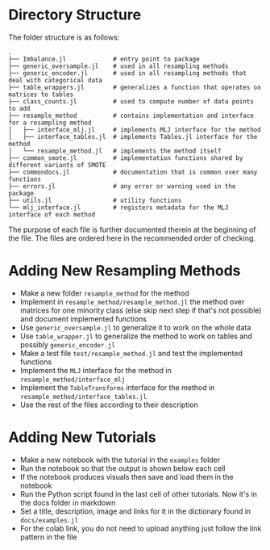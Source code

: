 # Directory Structure
The folder structure is as follows:
```
.
├── Imbalance.jl             # entry point to package
├── generic_oversample.jl    # used in all resampling methods
├── generic_encoder.jl       # used in all resampling methods that deal with categorical data
├── table_wrappers.jl        # generalizes a function that operates on matrices to tables
├── class_counts.jl          # used to compute number of data points to add
├── resample_method          # contains implementation and interface for a resampling method
│   ├── interface_mlj.jl     # implements MLJ interface for the method
│   ├── interface_tables.jl  # implements Tables.jl interface for the method
│   └── resample_method.jl   # implements the method itself
├── common_smote.jl          # implementation functions shared by different variants of SMOTE
├── commondocs.jl            # documentation that is common over many functions
├── errors.jl                # any error or warning used in the package
├── utils.jl                 # utility functions 
└── mlj_interface.jl         # registers metadata for the MLJ interface of each method
```

The purpose of each file is further documented therein at the beginning of the file. The files are ordered here in the recommended order of checking.


# Adding New Resampling Methods
- Make a new folder `resample_method` for the method
- Implement in `resample_method/resample_method.jl` the method over matrices for one minority class (else skip next step if that's not possible) and document implemented functions
- Use `generic_oversample.jl` to generalize it to work on the whole data
- Use `table_wrapper.jl` to generalize the method to work on tables and possibly `generic_encoder.jl`
- Make a test file `test/resample_method.jl` and test the implemented functions
- Implement the `MLJ` interface for the method in `resample_method/interface_mlj`
- Implement the `TableTransforms` interface for the method in `resample_method/interface_tables.jl`
- Use the rest of the files according to their description

# Adding New Tutorials
- Make a new notebook with the tutorial in the `examples` folder
- Run the notebook so that the output is shown below each cell
- If the notebook produces visuals then save and load them in the notebook
- Run the Python script found in the last cell of other tutorials. Now it's in the docs folder in markdown
- Set a title, description, image and links for it in the dictionary found in `docs/examples.jl`
- For the colab link, you do not need to upload anything just follow the link pattern in the file
